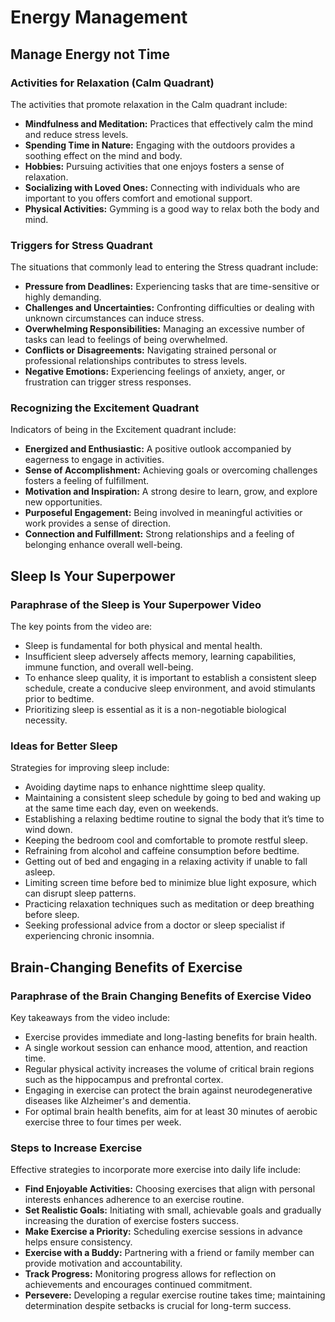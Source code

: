# Energy Management

## Manage Energy not Time

### Activities for Relaxation (Calm Quadrant)

The activities that promote relaxation in the Calm quadrant include:

- **Mindfulness and Meditation:** Practices that effectively calm the mind and reduce stress levels.
- **Spending Time in Nature:** Engaging with the outdoors provides a soothing effect on the mind and body.
- **Hobbies:** Pursuing activities that one enjoys fosters a sense of relaxation.
- **Socializing with Loved Ones:** Connecting with individuals who are important to you offers comfort and emotional support.
- **Physical Activities:** Gymming is a good way to relax both the body and mind.

### Triggers for Stress Quadrant

The situations that commonly lead to entering the Stress quadrant include:

- **Pressure from Deadlines:** Experiencing tasks that are time-sensitive or highly demanding.
- **Challenges and Uncertainties:** Confronting difficulties or dealing with unknown circumstances can induce stress.
- **Overwhelming Responsibilities:** Managing an excessive number of tasks can lead to feelings of being overwhelmed.
- **Conflicts or Disagreements:** Navigating strained personal or professional relationships contributes to stress levels.
- **Negative Emotions:** Experiencing feelings of anxiety, anger, or frustration can trigger stress responses.

### Recognizing the Excitement Quadrant

Indicators of being in the Excitement quadrant include:

- **Energized and Enthusiastic:** A positive outlook accompanied by eagerness to engage in activities.
- **Sense of Accomplishment:** Achieving goals or overcoming challenges fosters a feeling of fulfillment.
- **Motivation and Inspiration:** A strong desire to learn, grow, and explore new opportunities.
- **Purposeful Engagement:** Being involved in meaningful activities or work provides a sense of direction.
- **Connection and Fulfillment:** Strong relationships and a feeling of belonging enhance overall well-being.

## Sleep Is Your Superpower

### Paraphrase of the Sleep is Your Superpower Video

The key points from the video are:

- Sleep is fundamental for both physical and mental health.
- Insufficient sleep adversely affects memory, learning capabilities, immune function, and overall well-being.
- To enhance sleep quality, it is important to establish a consistent sleep schedule, create a conducive sleep environment, and avoid stimulants prior to bedtime.
- Prioritizing sleep is essential as it is a non-negotiable biological necessity.

### Ideas for Better Sleep

Strategies for improving sleep include:

- Avoiding daytime naps to enhance nighttime sleep quality.
- Maintaining a consistent sleep schedule by going to bed and waking up at the same time each day, even on weekends.
- Establishing a relaxing bedtime routine to signal the body that it’s time to wind down.
- Keeping the bedroom cool and comfortable to promote restful sleep.
- Refraining from alcohol and caffeine consumption before bedtime.
- Getting out of bed and engaging in a relaxing activity if unable to fall asleep.
- Limiting screen time before bed to minimize blue light exposure, which can disrupt sleep patterns.
- Practicing relaxation techniques such as meditation or deep breathing before sleep.
- Seeking professional advice from a doctor or sleep specialist if experiencing chronic insomnia.

## Brain-Changing Benefits of Exercise

### Paraphrase of the Brain Changing Benefits of Exercise Video

Key takeaways from the video include:

- Exercise provides immediate and long-lasting benefits for brain health.
- A single workout session can enhance mood, attention, and reaction time.
- Regular physical activity increases the volume of critical brain regions such as the hippocampus and prefrontal cortex.
- Engaging in exercise can protect the brain against neurodegenerative diseases like Alzheimer's and dementia.
- For optimal brain health benefits, aim for at least 30 minutes of aerobic exercise three to four times per week.

### Steps to Increase Exercise

Effective strategies to incorporate more exercise into daily life include:

- **Find Enjoyable Activities:** Choosing exercises that align with personal interests enhances adherence to an exercise routine.
- **Set Realistic Goals:** Initiating with small, achievable goals and gradually increasing the duration of exercise fosters success.
- **Make Exercise a Priority:** Scheduling exercise sessions in advance helps ensure consistency.
- **Exercise with a Buddy:** Partnering with a friend or family member can provide motivation and accountability.
- **Track Progress:** Monitoring progress allows for reflection on achievements and encourages continued commitment.
- **Persevere:** Developing a regular exercise routine takes time; maintaining determination despite setbacks is crucial for long-term success.
